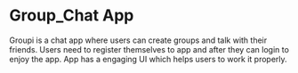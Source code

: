 # Group_Chat App

Groupi is a chat app where users can create groups and talk with their friends.
Users need to register themselves to app and after they can login to enjoy the app.
App has a engaging UI which helps users to work it properly.
